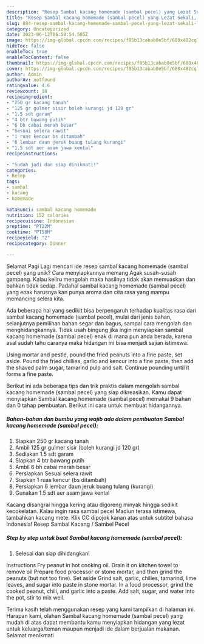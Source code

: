 ```yaml
---
description: "Resep Sambal kacang homemade (sambal pecel) yang Lezat Sekali, Lezat"
title: "Resep Sambal kacang homemade (sambal pecel) yang Lezat Sekali, Lezat"
slug: 884-resep-sambal-kacang-homemade-sambal-pecel-yang-lezat-sekali-lezat
category: Uncategorized
date: 2023-06-12T06:50:54.505Z
image: https://img-global.cpcdn.com/recipes/f85b13cabab0e5bf/680x482cq70/sambal-kacang-homemade-sambal-pecel-foto-resep-utama.jpg
hideToc: false
enableToc: true
enableTocContent: false
thumbnail: https://img-global.cpcdn.com/recipes/f85b13cabab0e5bf/680x482cq70/sambal-kacang-homemade-sambal-pecel-foto-resep-utama.jpg
cover: https://img-global.cpcdn.com/recipes/f85b13cabab0e5bf/680x482cq70/sambal-kacang-homemade-sambal-pecel-foto-resep-utama.jpg
author: Admin
authorAv: notfound
ratingvalue: 4.6
reviewcount: 18
recipeingredient:
- "250 gr kacang tanah"
- "125 gr gulmer sisir boleh kurangi jd 120 gr"
- "1.5 sdt garam"
- "4 btr bawang putih"
- "6 bh cabai merah besar"
- "Sesuai selera rawit"
- "1 ruas kencur bs ditambah"
- "6 lembar daun jeruk buang tulang kurangi"
- "1.5 sdt aer asam jawa kental"
recipeinstructions:

- "Sudah jadi dan siap dinikmati!"
categories:
- Resep
tags:
- sambal
- kacang
- homemade

katakunci: sambal kacang homemade 
nutrition: 152 calories
recipecuisine: Indonesian
preptime: "PT22M"
cooktime: "PT58M"
recipeyield: "2"
recipecategory: Dinner

---
```



Selamat Pagi Lagi mencari ide resep sambal kacang homemade (sambal pecel) yang unik? Cara menyiapkannya memang Agak susah-susah gampang. Kalau keliru mengolah maka hasilnya tidak akan memuaskan dan bahkan tidak sedap. Padahal sambal kacang homemade (sambal pecel) yang enak harusnya kan punya aroma dan cita rasa yang mampu memancing selera kita.


Ada beberapa hal yang sedikit bisa berpengaruh terhadap kualitas rasa dari sambal kacang homemade (sambal pecel), mulai dari jenis bahan, selanjutnya pemilihan bahan segar dan bagus, sampai cara mengolah dan menghidangkannya. Tidak usah bingung jika ingin menyiapkan sambal kacang homemade (sambal pecel) enak di mana pun anda berada, karena asal sudah tahu caranya maka hidangan ini bisa menjadi sajian istimewa.

Using mortar and pestle, pound the fried peanuts into a fine paste, set aside. Pound the fried chillies, garlic and kencur into a fine paste, then add the shaved palm sugar, tamarind pulp and salt. Continue pounding until it forms a fine paste.


Berikut ini ada beberapa tips dan trik praktis dalam mengolah sambal kacang homemade (sambal pecel) yang siap dikreasikan. Kamu dapat menyiapkan Sambal kacang homemade (sambal pecel) memakai 9 bahan dan 0 tahap pembuatan. Berikut ini cara untuk membuat hidangannya.

<!--inarticleads1-->

##### Bahan-bahan dan bumbu yang wajib ada dalam pembuatan Sambal kacang homemade (sambal pecel):

1. Siapkan 250 gr kacang tanah
1. Ambil 125 gr gulmer sisir (boleh kurangi jd 120 gr)
1. Sediakan 1.5 sdt garam
1. Siapkan 4 btr bawang putih
1. Ambil 6 bh cabai merah besar
1. Persiapkan Sesuai selera rawit
1. Siapkan 1 ruas kencur (bs ditambah)
1. Persiapkan 6 lembar daun jeruk buang tulang (kurangi)
1. Gunakan 1.5 sdt aer asam jawa kental


Kacang disangrai hingga kering atau digoreng minyak hingga sedikit kecokelatan. Kalau ingin rasa sambal pecel Madiun terasa istimewa, tambahkan kacang mete. Klik CC dipojok kanan atas untuk subtitel bahasa Indonesia! Resep Sambal Kacang / Sambel Pecel 

<!--inarticleads2-->

##### Step by step untuk buat Sambal kacang homemade (sambal pecel):


1. Selesai dan siap dihidangkan!

Instructions Fry peanut in hot cooking oil. Drain it on kitchen towel to remove oil Prepare food processor or stone mortar, and then grind the peanuts (but not too fine). Set aside Grind salt, garlic, chilies, tamarind, lime leaves, and sugar into paste in stone mortar. In a food processor, grind the cooked peanut, chili, and garlic into a paste. Add salt, sugar, and water into the pot, stir to mix well. 

Terima kasih telah menggunakan resep yang kami tampilkan di halaman ini. Harapan kami, olahan Sambal kacang homemade (sambal pecel) yang mudah di atas dapat membantu kamu menyiapkan hidangan yang lezat untuk keluarga/teman maupun menjadi ide dalam berjualan makanan. Selamat menikmati
